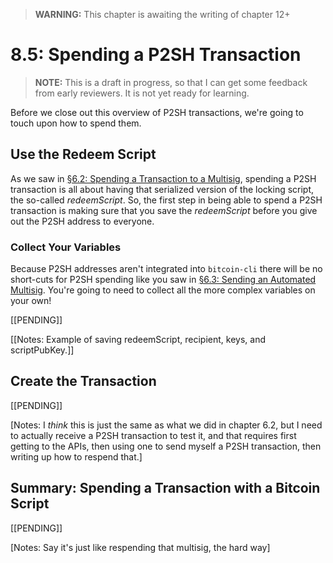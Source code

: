 > **WARNING:** This chapter is awaiting the writing of chapter 12+

# 8.5: Spending a P2SH Transaction

> **NOTE:** This is a draft in progress, so that I can get some feedback from early reviewers. It is not yet ready for learning.

Before we close out this overview of P2SH transactions, we're going to touch upon how to spend them.

## Use the Redeem Script

As we saw in [§6.2: Spending a Transaction to a Multisig](6_2_Spending_a_Transaction_to_a_Multisig.md), spending a P2SH transaction is all about having that serialized version of the locking script, the so-called _redeemScript_. So, the first step in being able to spend a P2SH transaction is making sure that you save the _redeemScript_ before you give out the P2SH address to everyone. 

### Collect Your Variables

Because P2SH addresses aren't integrated into `bitcoin-cli` there will be no short-cuts for P2SH spending like you saw in [§6.3: Sending an Automated Multisig](6_3_Sending_an_Automated_Multisig.md). You're going to need to collect all the more complex variables on your own!

[[PENDING]]

[[Notes: Example of saving redeemScript, recipient, keys, and scriptPubKey.]]

## Create the Transaction

[[PENDING]]

[Notes: I *think* this is just the same as what we did in chapter 6.2, but I need to actually receive a P2SH transaction to test it, and that requires first getting to the APIs, then using one to send myself a P2SH transaction, then writing up how to respend that.]

## Summary: Spending a Transaction with a Bitcoin Script

[[PENDING]]

[Notes: Say it's just like respending that multisig, the hard way]
